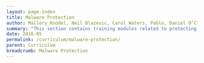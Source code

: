 ```yaml
---
layout: page-index
title: Malware Protection
author: Mallory Knodel, Neil Blazevic, Carol Waters, Pablo, Daniel O’Clunaigh, Ali Ravi, Samir Nassar
summary: "This section contains training modules related to protecting devices and data from malicious software (malware), and practices which training participants can adopt to lessen their exposure to it. Topics addressed include what malware is, how devices can become exposed to it, and how to mitigate the risks malware poses.""
date: 2016-05
permalink: /curriculum/malware-protection/
parent: Curriculum
breadcrumb: Malware Protection
---
```

